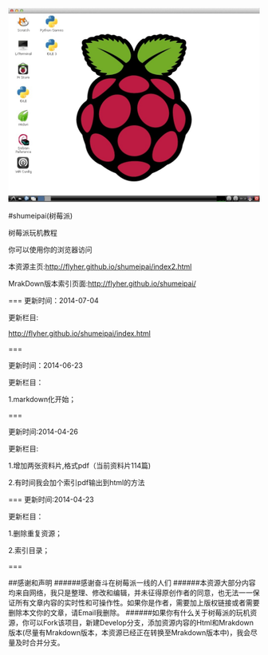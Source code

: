 ﻿![shumeipai](logo.jpg)

#shumeipai(树莓派)

树莓派玩机教程

你可以使用你的浏览器访问

本资源主页:http://flyher.github.io/shumeipai/index2.html

MrakDown版本索引页面:http://flyher.github.io/shumeipai/

===
更新时间：2014-07-04

更新栏目:

http://flyher.github.io/shumeipai/index.html

===

更新时间：2014-06-23

更新栏目：

1.markdown化开始；

===

更新时间:2014-04-26

更新栏目:

1.增加两张资料片,格式pdf（当前资料片114篇)

2.有时间我会加个索引pdf输出到html的方法

===
更新时间:2014-04-23

更新栏目：

1.删除重复资源；

2.索引目录；

===

##感谢和声明
######感谢奋斗在树莓派一线的人们
######本资源大部分内容均来自网络，我只是整理、修改和编辑，并未征得原创作者的同意，也无法一一保证所有文章内容的实时性和可操作性。如果你是作者，需要加上版权链接或者需要删除本文你的文章，请Email我删除。
######如果你有什么关于树莓派的玩机资源，你可以Fork该项目，新建Develop分支，添加资源内容的Html和Mrakdown版本(尽量有Mrakdown版本，本资源已经正在转换至Mrakdown版本中)，我会尽量及时合并分支。
